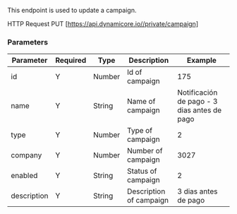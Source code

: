 This endpoint is used to update a campaign.

HTTP Request
PUT [https://api.dynamicore.io//private/campaign]

### Parameters

| Parameter | Required | Type | Description | Example |
| --------- | --------- | --------- | --------- |--------- |
| id | Y | Number | Id of campaign | 175 |
| name | Y | String | Name of campaign | Notificación de pago - 3 dias antes de pago |
| type | Y | Number | Type of campaign | 2 |
| company | Y | Number | Number of campaign | 3027 |
| enabled | Y | String | Status of campaign | 2 |
| description| Y | String | Description of campaign | 3 dias antes de pago |